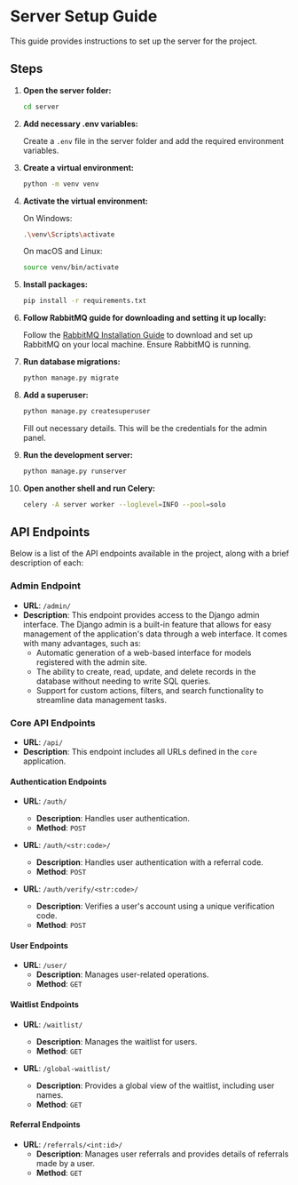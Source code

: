 # Server Setup Guide

This guide provides instructions to set up the server for the project.

## Steps

1. **Open the server folder:**

    ```sh
    cd server
    ```

2. **Add necessary .env variables:**

    Create a `.env` file in the server folder and add the required environment variables.

3. **Create a virtual environment:**

    ```sh
    python -m venv venv
    ```

4. **Activate the virtual environment:**

    On Windows:

    ```sh
    .\venv\Scripts\activate
    ```

    On macOS and Linux:

    ```sh
    source venv/bin/activate
    ```

5. **Install packages:**

    ```sh
    pip install -r requirements.txt
    ```

6. **Follow RabbitMQ guide for downloading and setting it up locally:**

    Follow the [RabbitMQ Installation Guide](https://www.rabbitmq.com/download.html) to download and set up RabbitMQ on your local machine. Ensure RabbitMQ is running.

7. **Run database migrations:**

    ```sh
    python manage.py migrate
    ```

8. **Add a superuser:**

    ```sh
    python manage.py createsuperuser
    ```

    Fill out necessary details. This will be the credentials for the admin panel.

9. **Run the development server:**

    ```sh
    python manage.py runserver
    ```

10. **Open another shell and run Celery:**

    ```sh
    celery -A server worker --loglevel=INFO --pool=solo
    ```

## API Endpoints

Below is a list of the API endpoints available in the project, along with a brief description of each:

### Admin Endpoint

-   **URL**: `/admin/`
-   **Description**: This endpoint provides access to the Django admin interface. The Django admin is a built-in feature that allows for easy management of the application's data through a web interface. It comes with many advantages, such as:
    -   Automatic generation of a web-based interface for models registered with the admin site.
    -   The ability to create, read, update, and delete records in the database without needing to write SQL queries.
    -   Support for custom actions, filters, and search functionality to streamline data management tasks.

### Core API Endpoints

-   **URL**: `/api/`
-   **Description**: This endpoint includes all URLs defined in the `core` application.

#### Authentication Endpoints

-   **URL**: `/auth/`

    -   **Description**: Handles user authentication.
    -   **Method**: `POST`

-   **URL**: `/auth/<str:code>/`

    -   **Description**: Handles user authentication with a referral code.
    -   **Method**: `POST`

-   **URL**: `/auth/verify/<str:code>/`
    -   **Description**: Verifies a user's account using a unique verification code.
    -   **Method**: `POST`

#### User Endpoints

-   **URL**: `/user/`
    -   **Description**: Manages user-related operations.
    -   **Method**: `GET`

#### Waitlist Endpoints

-   **URL**: `/waitlist/`

    -   **Description**: Manages the waitlist for users.
    -   **Method**: `GET`

-   **URL**: `/global-waitlist/`
    -   **Description**: Provides a global view of the waitlist, including user names.
    -   **Method**: `GET`

#### Referral Endpoints

-   **URL**: `/referrals/<int:id>/`
    -   **Description**: Manages user referrals and provides details of referrals made by a user.
    -   **Method**: `GET`
